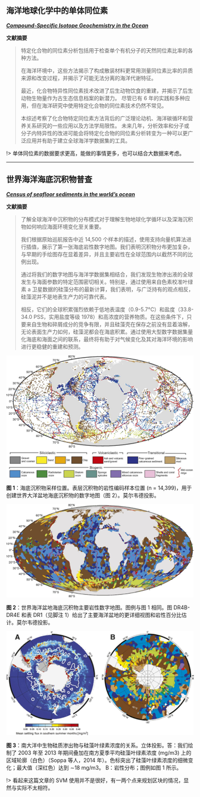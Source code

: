 <link rel="stylesheet" type="text/css" href="../../assect/css/中文.css" />

## 海洋地球化学中的单体同位素

[**_Compound-Specific Isotope Geochemistry in the Ocean_**](https://doi.org/10.1146/annurev-marine-121916-063634)

**文献摘要**

> 特定化合物的同位素分析包括用于检查单个有机分子的天然同位素比率的各种方法。
>
> 在海洋环境中，这些方法揭示了构成散装材料更常用测量同位素比率的异质来源和改变过程，并揭示了可能无法分离的海洋代谢特征。
>
> 最近，化合物特异性同位素技术改进了后生动物饮食的重建，并揭示了后生动物生物量作为古生态信息档案的新潜力。
> 尽管已有 6 年的实践和多种应用，但在海洋研究中使用特定化合物的同位素技术仍然不常见。
>
> 本综述考察了化合物特定同位素方法背后的广泛理论动机、海洋碳循环和营养关系研究的一些应用以及方法学局限性。
> 未来几年，分析效率和分子或分子内特异性的改进可能会将特定化合物的同位素分析转变为一种可以更广泛应用并有助于建立全球海洋学数据集的工具。

!> 单体同位素的数据要求更高，能做的事情更多，也可以结合大数据来考虑。

---

## 世界海洋海底沉积物普查

[**_Census of seafloor sediments in the world’s ocean_**](https://doi.org/10.1130/G36883.1)

**文献摘要**

> 了解全球海洋中沉积物的分布模式对于理解生物地球化学循环以及深海沉积物如何响应海面环境变化至关重要。
>
> 我们根据原始巡航报告中近 14,500 个样本的描述，使用支持向量机算法进行插值，展示了第一张海底岩性数字地图。我们表明沉积物分布更加复杂，与早期的手绘图存在显着差异，并且主要岩性在全球范围内以截然不同的比例出现。
>
> 通过将我们的数字地图与海洋学数据集相结合，我们发现生物渗出液的全球发生与海面参数的特定范围密切相关。特别是，通过使用来自色素校准叶绿素 a 卫星数据的硅藻分布的最新计算，我们表明，与广泛持有的观点相反，硅藻泥并不是地表生产力的可靠代表。
>
> 相反，它们的全球积累强烈依赖于低地表温度（0.9-5.7°C）和盐度（33.8-34.0 PSS，实用盐度等级 1978）和高浓度的营养物质。在这些条件下，只要来自生物和碎屑成分的竞争有限，并且硅藻壳在保存之前没有显着溶解，无论表面生产力如何，硅藻泥都会在海底积累。通过使用大型数字数据集量化海底和海面之间的联系，最终将有助于对气候变化及其对海洋环境的影响进行更稳健的重建和预测。

![海底沉积物采样位置](./SedimentaryGeochemistry/海底沉积物采样位置.jpeg?center)

**图 1**：海底沉积物采样位置。表层沉积物的岩性编码样本位置 (n = 14,399)，用于创建世界大洋盆地海底沉积物的数字地图（图 2）。莫尔韦德投影。

![世界海洋盆地海底沉积物主要岩性数字地图](./SedimentaryGeochemistry/世界海洋盆地海底沉积物主要岩性数字地图.jpeg?center)

**图 2**：世界海洋盆地海底沉积物主要岩性数字地图。图例与图 1 相同。图 DR4B-DR4E 和表 DR1（见脚注 1）给出了主要海洋盆地的更详细视图和岩性百分比估计。莫尔韦德投影。

![南大洋中生物硅质渗出物与硅藻叶绿素浓度的关系](./SedimentaryGeochemistry/南大洋中生物硅质渗出物与硅藻叶绿素浓度的关系.jpeg?center)

**图 3**：南大洋中生物硅质渗出物与硅藻叶绿素浓度的关系。立体投影。答：我们绘制了 2003 年至 2013 年期间叠加在南方夏季平均硅藻叶绿素浓度 (mg/m3) 上的区域轮廓（白色）（Soppa 等人，2014 年）。色标突出了硅藻叶绿素浓度的细微变化；最大值（深红色）达到 ∼18 mg/m3。 B：岩性分布；图例如图 1 所示。

!> 看起来这篇文章的 SVM 使用并不是很好，有一两个点来规划区块的情况，显然与实际不太相符。

